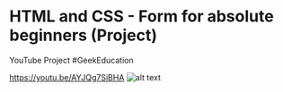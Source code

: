 # HTML and  CSS - Form for absolute beginners (Project)
YouTube Project
#GeekEducation 

https://youtu.be/AYJQg7SiBHA
![alt text](https://img.youtube.com/vi/AYJQg7SiBHA/maxresdefault.jpg)
